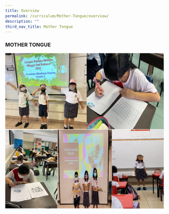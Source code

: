 ```yaml
---
title: Overview
permalink: /curriculum/Mother-Tongue/overview/
description: ""
third_nav_title: Mother Tongue
---
```

### MOTHER TONGUE

![](/images/Mother%20Tongue.jpg)